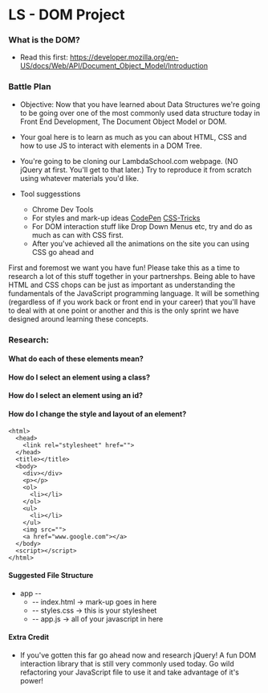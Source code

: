 # LS - DOM Project 

### What is the DOM?
- Read this first: https://developer.mozilla.org/en-US/docs/Web/API/Document_Object_Model/Introduction

### Battle Plan
 - Objective: Now that you have learned about Data Structures we're going to be going over one of the most commonly used data structure today in Front End Development, The Document Object Model or DOM.
 - Your goal here is to learn as much as you can about HTML, CSS and how to use JS to interact with elements in a DOM Tree.
 - You're going to be cloning our LambdaSchool.com webpage. (NO jQuery at first. You'll get to that later.) Try to reproduce it from scratch using whatever materials you'd like. 

  - Tool suggesstions
    - Chrome Dev Tools
    - For styles and mark-up ideas [CodePen](https://codepen.io/) [CSS-Tricks](https://css-tricks.com/)
    - For DOM interaction stuff like Drop Down Menus etc, try and do as much as can with CSS first. 
    - After you've achieved all the animations on the site you can using CSS go ahead and 

First and foremost we want you have fun! Please take this as a time to research a lot of this stuff together in your partnershps. Being able to have HTML and CSS chops can be just as important as understanding the fundamentals of the JavaScript programming language. It will be something (regardless of if you work back or front end in your career) that you'll have to deal with at one point or another and this is the only sprint we have designed around learning these concepts. 

### Research: 
  #### What do each of these elements mean? 
  #### How do I select an element using a class?
  #### How do I select an element using an id?
  #### How do I change the style and layout of an element?

```
<html> 
  <head>
    <link rel="stylesheet" href="">
  </head>
  <title></title>
  <body>
    <div></div>
    <p></p>
    <ol>
      <li></li>
    </ol>
    <ul>
      <li></li>
    </ul>
    <img src="">
    <a href="www.google.com"></a>
  </body>
  <script></script>
</html>
```

 #### Suggested File Structure
  - app --
    - -- index.html -> mark-up goes in here
    - -- styles.css -> this is your stylesheet
    - -- app.js -> all of your javascript in here

 #### Extra Credit
  - If you've gotten this far go ahead now and research jQuery! A fun DOM interaction library that is still very commonly used today. Go wild refactoring your JavaScript file to use it and take advantage of it's power!